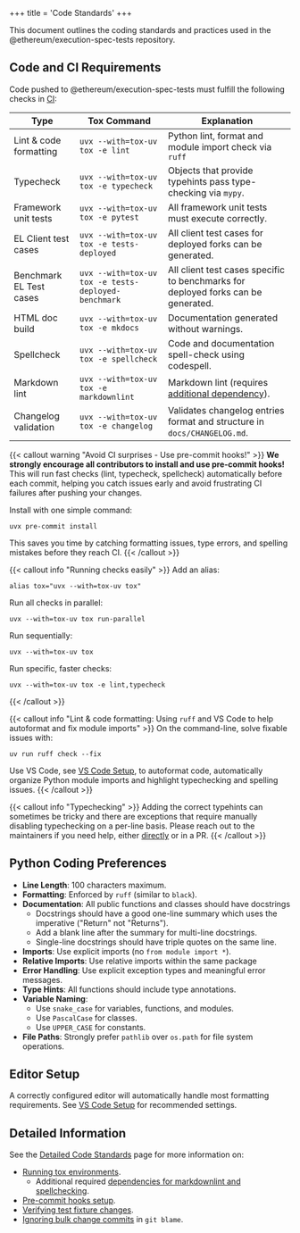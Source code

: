 +++
title = 'Code Standards'
+++

This document outlines the coding standards and practices used in the @ethereum/execution-spec-tests repository.

## Code and CI Requirements

Code pushed to @ethereum/execution-spec-tests must fulfill the following checks in [CI](https://github.com/ethereum/execution-spec-tests/actions/workflows/tox_verify.yaml):

| Type                   | Tox Command                                     | Explanation                                                                                                 |
| ---------------------- | ----------------------------------------------- | ----------------------------------------------------------------------------------------------------------- |
| Lint & code formatting | `uvx --with=tox-uv tox -e lint`                 | Python lint, format and module import check via `ruff`                                                      |
| Typecheck              | `uvx --with=tox-uv tox -e typecheck`            | Objects that provide typehints pass type-checking via `mypy`.                                               |
| Framework unit tests   | `uvx --with=tox-uv tox -e pytest`               | All framework unit tests must execute correctly.                                                            |
| EL Client test cases   | `uvx --with=tox-uv tox -e tests-deployed`       | All client test cases for deployed forks can be generated.                                                  |
| Benchmark EL Test cases    | `uvx --with=tox-uv tox -e tests-deployed-benchmark` | All client test cases specific to benchmarks for deployed forks can be generated.                               |
| HTML doc build         | `uvx --with=tox-uv tox -e mkdocs`               | Documentation generated without warnings.                                                                   |
| Spellcheck             | `uvx --with=tox-uv tox -e spellcheck`           | Code and documentation spell-check using codespell. |
| Markdown lint          | `uvx --with=tox-uv tox -e markdownlint`         | Markdown lint (requires [additional dependency](code_standards_details.md#additional-dependencies)).        |
| Changelog validation   | `uvx --with=tox-uv tox -e changelog`            | Validates changelog entries format and structure in `docs/CHANGELOG.md`.                                    |

{{< callout warning "Avoid CI surprises - Use pre-commit hooks!" >}}
**We strongly encourage all contributors to install and use pre-commit hooks!** This will run fast checks (lint, typecheck, spellcheck) automatically before each commit, helping you catch issues early and avoid frustrating CI failures after pushing your changes.

Install with one simple command:
```console
uvx pre-commit install
```

This saves you time by catching formatting issues, type errors, and spelling mistakes before they reach CI.
{{< /callout >}}

{{< callout info "Running checks easily" >}}
Add an alias:

```console
alias tox="uvx --with=tox-uv tox"
```

Run all checks in parallel:

```console
uvx --with=tox-uv tox run-parallel
```

Run sequentially:

```console
uvx --with=tox-uv tox
```

Run specific, faster checks:

```console
uvx --with=tox-uv tox -e lint,typecheck
```
{{< /callout >}}

{{< callout info "Lint & code formatting: Using `ruff` and VS Code to help autoformat and fix module imports" >}}
On the command-line, solve fixable issues with:

```console
uv run ruff check --fix
```

Use VS Code, see [VS Code Setup](../getting_started/setup_vs_code.md), to autoformat code, automatically organize Python module imports and highlight typechecking and spelling issues.
{{< /callout >}}

{{< callout info "Typechecking" >}}
Adding the correct typehints can sometimes be tricky and there are exceptions that require manually disabling typechecking on a per-line basis. Please reach out to the maintainers if you need help, either [directly](../getting_started/getting_help.md) or in a PR.
{{< /callout >}}

## Python Coding Preferences

- **Line Length**: 100 characters maximum.
- **Formatting**: Enforced by `ruff` (similar to `black`).
- **Documentation**: All public functions and classes should have docstrings
    - Docstrings should have a good one-line summary which uses the imperative ("Return" not "Returns").
    - Add a blank line after the summary for multi-line docstrings.
    - Single-line docstrings should have triple quotes on the same line.
- **Imports**: Use explicit imports (no `from module import *`).
- **Relative Imports**: Use relative imports within the same package
- **Error Handling**: Use explicit exception types and meaningful error messages.
- **Type Hints**: All functions should include type annotations.
- **Variable Naming**:
    - Use `snake_case` for variables, functions, and modules.
    - Use `PascalCase` for classes.
    - Use `UPPER_CASE` for constants.
- **File Paths**: Strongly prefer `pathlib` over `os.path` for file system operations.

## Editor Setup

A correctly configured editor will automatically handle most formatting requirements. See [VS Code Setup](./setup_vs_code.md) for recommended settings.

## Detailed Information

See the [Detailed Code Standards](code_standards_details.md) page for more information on:

- [Running tox environments](code_standards_details.md#running-tox-environments).
    - Additional required [dependencies for markdownlint and spellchecking](code_standards_details.md#additional-dependencies).
- [Pre-commit hooks setup](code_standards_details.md#pre-commit-hooks).
- [Verifying test fixture changes](code_standards_details.md#verifying-fixture-changes).
- [Ignoring bulk change commits](code_standards_details.md#ignoring-bulk-change-commits) in `git blame`.
